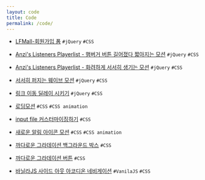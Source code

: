 ```yaml
---
layout: code
title: Code
permalink: /code/
---
```


- [LFMall-회원가입 폼][link_EOMbpM] `#jQuery` `#CSS`

[link_EOMbpM]: https://codepen.io/verysomenice/pen/EOMbpM

- [Anzi's Listeners Playerlist - 햄버거 버튼 길어졌다 짧아지는 모션][link_bMvNgz] `#jQuery` `#CSS`

[link_bMvNgz]: https://codepen.io/verysomenice/pen/bMvNgz

- [Anzi's Listeners Playerlist - 화려하게 서서히 생기는 모션][link_vjjBoB] `#jQuery` `#CSS`

[link_vjjBoB]: https://codepen.io/verysomenice/pen/vjjBoB

- [서서히 퍼지는 웨이브 모션][link_rRpPqq] `#jQuery` `#CSS`

[link_rRpPqq]: https://codepen.io/verysomenice/pen/rRpPqq

- [링크 이동 딜레이 시키기][link_LaQYzN] `#jQuery` `#CSS`

[link_LaQYzN]: https://codepen.io/verysomenice/pen/LaQYzN

- [로딩모션][link_mopNJL] `#CSS` `#CSS animation`

[link_mopNJL]: https://codepen.io/verysomenice/pen/mopNJL

- [input file 커스터마이징하기][link_YgYoEZ] `#CSS`

[link_YgYoEZ]: https://codepen.io/verysomenice/pen/YgYoEZ

- [새로운 알림 아이콘 모션][link_xBmxag] `#CSS` `#CSS animation`

[link_xBmxag]: https://codepen.io/verysomenice/pen/xBmxag

- [까다로운 그라데이션 백그라운드 박스][link_XWWrNeO] `#CSS`

[link_XWWrNeO]: https://codepen.io/verysomenice/pen/XWWrNeO

- [까다로운 그라데이션 버튼][link_wvvwJmK] `#CSS`

[link_wvvwJmK]: https://codepen.io/verysomenice/pen/wvvwJmK

- [바닐라JS 사이드 아웃 아코디온 네비게이션][link_dxpKBm] `#VanilaJS` `#CSS`

[link_dxpKBm]: https://codepen.io/verysomenice/pen/dxpKBm
